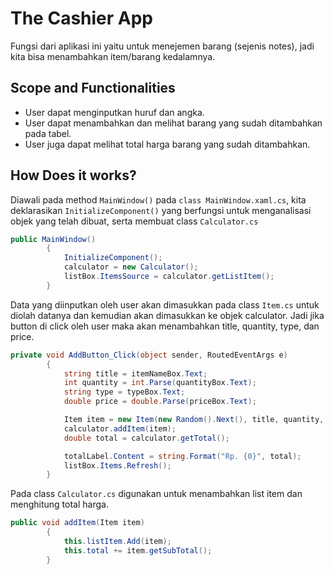 # The Cashier App
Fungsi dari aplikasi ini yaitu untuk menejemen barang (sejenis notes), jadi kita bisa menambahkan item/barang kedalamnya.

## Scope and Functionalities
* User dapat menginputkan huruf dan angka.
* User dapat menambahkan dan melihat barang yang sudah ditambahkan pada tabel.
* User juga dapat melihat total harga barang yang sudah ditambahkan.

## How Does it works?
Diawali pada method `MainWindow()` pada `class MainWindow.xaml.cs`, 
kita deklarasikan `InitializeComponent()` yang berfungsi untuk menganalisasi objek yang telah dibuat, serta membuat class `Calculator.cs`
```csharp
public MainWindow()
        {
            InitializeComponent();
            calculator = new Calculator();
            listBox.ItemsSource = calculator.getListItem();
        }
```
Data yang diinputkan oleh user akan dimasukkan pada class `Item.cs` untuk diolah datanya dan kemudian akan dimasukkan ke objek calculator.
Jadi jika button di click oleh user maka akan menambahkan title, quantity, type, dan price. 
```csharp
private void AddButton_Click(object sender, RoutedEventArgs e)
        {
            string title = itemNameBox.Text;
            int quantity = int.Parse(quantityBox.Text);
            string type = typeBox.Text;
            double price = double.Parse(priceBox.Text);

            Item item = new Item(new Random().Next(), title, quantity, price, type);
            calculator.addItem(item);
            double total = calculator.getTotal();

            totalLabel.Content = string.Format("Rp. {0}", total);
            listBox.Items.Refresh();
        }
```
Pada class `Calculator.cs` digunakan untuk menambahkan list item dan menghitung total harga. 
```csharp
public void addItem(Item item)
        {
            this.listItem.Add(item);
            this.total += item.getSubTotal();
        }
```